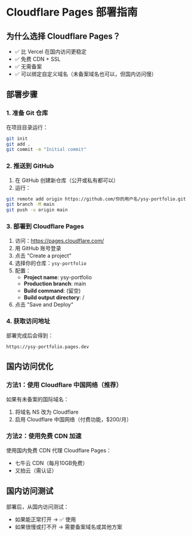 # Cloudflare Pages 部署指南

## 为什么选择 Cloudflare Pages？
- ✅ 比 Vercel 在国内访问更稳定
- ✅ 免费 CDN + SSL
- ✅ 无需备案
- ✅ 可以绑定自定义域名（未备案域名也可以，但国内访问慢）

## 部署步骤

### 1. 准备 Git 仓库

在项目目录运行：
```bash
git init
git add .
git commit -m "Initial commit"
```

### 2. 推送到 GitHub

1. 在 GitHub 创建新仓库（公开或私有都可以）
2. 运行：
```bash
git remote add origin https://github.com/你的用户名/ysy-portfolio.git
git branch -M main
git push -u origin main
```

### 3. 部署到 Cloudflare Pages

1. 访问：https://pages.cloudflare.com/
2. 用 GitHub 账号登录
3. 点击 "Create a project"
4. 选择你的仓库：`ysy-portfolio`
5. 配置：
   - **Project name**: ysy-portfolio
   - **Production branch**: main
   - **Build command**: (留空)
   - **Build output directory**: /
6. 点击 "Save and Deploy"

### 4. 获取访问地址

部署完成后会得到：
```
https://ysy-portfolio.pages.dev
```

## 国内访问优化

### 方法1：使用 Cloudflare 中国网络（推荐）

如果有未备案的国际域名：
1. 将域名 NS 改为 Cloudflare
2. 启用 Cloudflare 中国网络（付费功能，$200/月）

### 方法2：使用免费 CDN 加速

使用国内免费 CDN 代理 Cloudflare Pages：
- 七牛云 CDN（每月10GB免费）
- 又拍云（需认证）

## 国内访问测试

部署后，从国内访问测试：
- 如果能正常打开 → ✅ 使用
- 如果很慢或打不开 → 需要备案域名或其他方案




